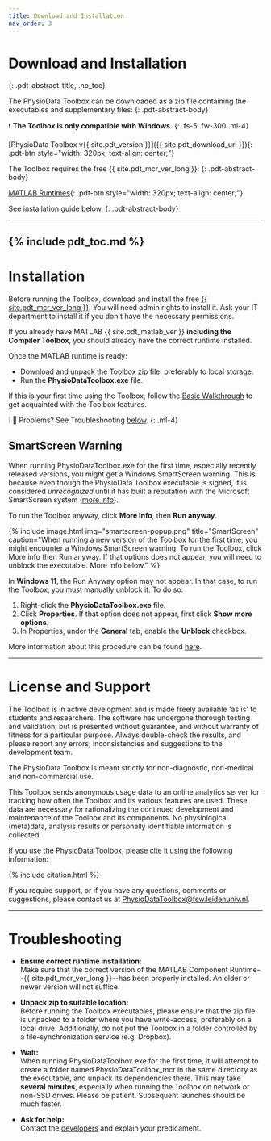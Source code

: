 ```yaml
---
title: Download and Installation
nav_order: 3
---
```


# Download and Installation
{: .pdt-abstract-title, .no_toc}

The PhysioData Toolbox can be downloaded as a zip file containing the executables and supplementary files:
{: .pdt-abstract-body}

❗ **The Toolbox is only compatible with Windows.**
{: .fs-5 .fw-300 .ml-4}

[PhysioData Toolbox v{{ site.pdt_version }}]({{ site.pdt_download_url }}){: .pdt-btn style="width: 320px; text-align: center;"}


The Toolbox requires the free {{ site.pdt_mcr_ver_long }}:
{: .pdt-abstract-body}

[MATLAB Runtimes](https://nl.mathworks.com/products/compiler/matlab-runtime.html){: .pdt-btn style="width: 320px; text-align: center;"}

See installation guide [below](#installation).
{: .pdt-abstract-body}

---
{% include pdt_toc.md %}
---

# Installation #
Before running the Toolbox, download and install the free [{{ site.pdt_mcr_ver_long }}](https://nl.mathworks.com/products/compiler/matlab-runtime.html). You will need admin rights to install it. Ask your IT department to install it if you don't have the necessary permissions.

If you already have MATLAB {{ site.pdt_matlab_ver }} **including the Compiler Toolbox**, you should already have the correct runtime installed.

Once the MATLAB runtime is ready:
 - Download and unpack the [Toolbox zip file](#download-and-installation), preferably to local storage.
 - Run the **PhysioDataToolbox.exe** file.

If this is your first time using the Toolbox, follow the [Basic Walkthrough](.\tutorial\basics.html) to get acquainted with the Toolbox features.

❕ 🙁 Problems? See Troubleshooting [below](#troubleshooting).
{: .ml-4}

## SmartScreen Warning ##
When running PhysioDataToolbox.exe for the first time, especially recently released versions, you might get a Windows SmartScreen warning. This is because even though the PhysioData Toolbox executable is signed, it is considered _unrecognized_ until it has built a reputation with the Microsoft SmartScreen system ([more info](https://en.wikipedia.org/wiki/Microsoft_SmartScreen#Code_Signing_Certificates)).

To run the Toolbox anyway, click **More Info**, then **Run anyway**.

{% include image.html
    img="smartscreen-popup.png"
    title="SmartScreen"
    caption="When running a new version of the Toolbox for the first time, you might encounter a Windows SmartScreen warning. To run the Toolbox, click More info then Run anyway. If that options does not appear, you will need to unblock the executable. More info below." %}

In **Windows 11**, the Run Anyway option may not appear. In that case, to run the Toolbox, you must manually unblock it. To do so:
 1. Right-click the **PhysioDataToolbox.exe** file.
 1. Click **Properties**. If that option does not appear, first click **Show more options**.
 1. In Properties, under the **General** tab, enable the **Unblock** checkbox.

More information about this procedure can be found [here](https://www.elevenforum.com/t/unblock-file-downloaded-from-internet-in-windows-11.1125/).

---

# License and Support
The Toolbox is in active development and is made freely available 'as is' to students and researchers. The software has undergone thorough testing and validation, but is presented without guarantee, and without warranty of fitness for a particular purpose. Always double-check the results, and please report any errors, inconsistencies and suggestions to the development team.

The PhysioData Toolbox is meant strictly for non-diagnostic, non-medical and non-commercial use.

This Toolbox sends anonymous usage data to an online analytics server for tracking how often the Toolbox and its various features are used. These data are necessary for rationalizing the continued development and maintenance of the Toolbox and its components. No physiological (meta)data, analysis results or personally identifiable information is collected.

If you use the PhysioData Toolbox, please cite it using the following information:

{% include citation.html %}

If you require support, or if you have any questions, comments or suggestions, please contact us at [PhysioDataToolbox@fsw.leidenuniv.nl](mailto:PhysioDataToolbox@fsw.leidenuniv.nl).

---

# Troubleshooting

 - **Ensure correct runtime installation**:  
    Make sure that the correct version of the MATLAB Component Runtime--{{ site.pdt_mcr_ver_long }}--has been properly installed. An older or newer version will not suffice.

 - **Unpack zip to suitable location:**  
    Before running the Toolbox executables, please ensure that the zip file is unpacked to a folder where you have write-access, preferably on a local drive. Additionally, do not put the Toolbox in a folder controlled by a file-synchronization service (e.g. Dropbox).

 - **Wait:**  
    When running PhysioDataToolbox.exe for the first time, it will attempt to create a folder named PhysioDataToolbox_mcr in the same directory as the executable, and unpack its dependencies there. This may take **several minutes**, especially when running the Toolbox on network or non-SSD drives. Please be patient. Subsequent launches should be much faster.

 - **Ask for help:**  
    Contact the [developers](./about.html) and explain your predicament.